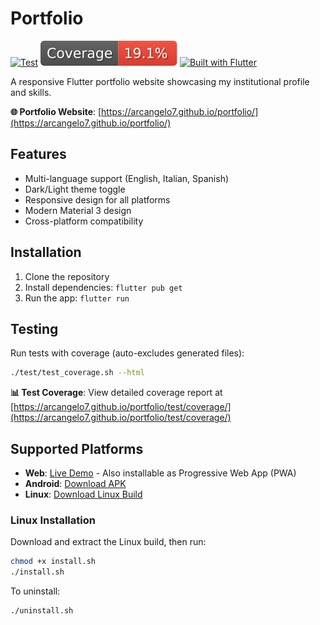 # Portfolio

[![Test](https://github.com/arcangelo7/portfolio/actions/workflows/test.yml/badge.svg)](https://github.com/arcangelo7/portfolio/actions/workflows/test.yml)
[![Coverage](test/coverage-badge.svg)](https://arcangelo7.github.io/portfolio/test/coverage/)
[![Built with Flutter](https://img.shields.io/badge/Built%20with-Flutter-02569B?style=flat&logo=flutter)](https://flutter.dev)

A responsive Flutter portfolio website showcasing my institutional profile and skills.

**🌐 Portfolio Website**: [https://arcangelo7.github.io/portfolio/](https://arcangelo7.github.io/portfolio/)

## Features

- Multi-language support (English, Italian, Spanish)
- Dark/Light theme toggle
- Responsive design for all platforms
- Modern Material 3 design
- Cross-platform compatibility

## Installation

1. Clone the repository
2. Install dependencies: `flutter pub get`
3. Run the app: `flutter run`

## Testing

Run tests with coverage (auto-excludes generated files):

```bash
./test/test_coverage.sh --html
```

**📊 Test Coverage**: View detailed coverage report at [https://arcangelo7.github.io/portfolio/test/coverage/](https://arcangelo7.github.io/portfolio/test/coverage/)

## Supported Platforms

- **Web**: [Live Demo](https://arcangelo7.github.io/portfolio/) - Also installable as Progressive Web App (PWA)
- **Android**: [Download APK](https://github.com/arcangelo7/portfolio/releases/latest/download/portfolio-android-latest.apk)
- **Linux**: [Download Linux Build](https://github.com/arcangelo7/portfolio/releases/latest/download/portfolio-linux-latest.tar.gz)

### Linux Installation

Download and extract the Linux build, then run:

```bash
chmod +x install.sh
./install.sh
```

To uninstall:

```bash
./uninstall.sh
```
